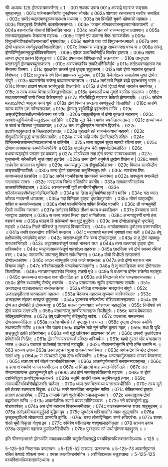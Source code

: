 श्रीः
अध्यायः 125
द्रोणपराक्रमवर्णनम् ॥ 1 ॥
001	सञ्जय उवाच 
001a	अपराह्णे महाराज सङ्ग्रामः सुमहानभूत् ।
001c	पर्जन्यसमनिर्घोषः पुनर्द्रोणस्य सोमकैः ॥
002a	शोणाश्वं रथमास्थाय नरवीरः समाहितः ।
002c	समरेऽभ्यद्रवत्पाण्डूञ्जवमास्थाय मध्यमम् ॥
003a	तव प्रियहिते युक्तो महेष्वासो महाबलः ।
003c	चित्रपुङ्खैः शितैर्बाणैः कलशोत्तमसम्भवः ।
003e	`जघान सोमकान्राजन्सृञ्जयान्केकयानपि ॥'
004a	वरान्वरान्हि योधानां विचिन्वन्निव भारत ।
004c	आक्रीडत रणे राजन्भारद्वाजः प्रतापवान् ॥
005a	तमभ्ययाद्बृहत्क्षत्रः केकयानां महारथः ।
005c	भातॄणां नृप पञ्चानां श्रेष्ठः समरकर्कशः ॥
006a	विमुञ्चन्विशिखांस्तीक्ष्णानाचार्यं भृशमार्दयत् ।
006c	महामेघो यथा वर्षं विमुञ्चन्गन्धमादने ॥
007a	तस्य द्रोणो महाराज स्वर्णपुङ्खाञ्शिलाशितान् ।
007c	प्रेषयामास सङ्क्रुद्धः सायकान्दश पञ्च च ॥
008a	तांस्तु द्रोणविनिर्मुक्तान्क्रुद्धाशीविषसन्निभान् ।
008c	एकैकं पञ्चभिर्बाणैर्युधि चिच्छेद हृष्टवत् ॥
009a	तदस्य लाघवं दृष्ट्वा प्रहस्य द्विजपुङ्गवः ।
009c	प्रेषयामास विशिखानष्टौ सन्नतपर्वणः ॥
010a	तान्दृष्ट्वा पततस्तूर्णं द्रोणचापच्युताञ्शरान् ।
010c	अवारयच्छरैरेव तावद्भिर्निशितैर्मृधे ॥
011a	ततोऽभवन्महाराज तव सैन्यस्य विस्मयः ।
011c	बृहत्क्षत्रेण तत्कर्म कृतं दृष्ट्वा सुदुष्करम् ॥
012a	ततो द्रोणो महाराज बृहत्क्षत्रं विशेषयन् ।
012c	प्रादुश्चक्रे रणे दिव्यं ब्राह्ममस्त्रं सुदुर्जयम् ॥
013a	कैकेयोऽस्त्रं समालोक्य मुक्तं द्रोणेन संयुगे ।
013c	ब्रह्मास्त्रेणैव राजेन्द्र ब्राह्ममस्त्रमशातयत् ॥
014a	ततोऽस्त्रे निहते ब्राह्मे बृहत्क्षत्रस्तु भारत ।
014c	विव्याध ब्राह्मणं षष्ट्या स्वर्णपुङ्खैः शिलाशितैः ॥
015a	तं द्रोणो द्विपदां श्रेष्ठो नाराचेन समार्पयत् ।
015c	स तस्य कवचं भित्त्वा प्राविशद्धरणीतलम् ॥
016a	कृष्णसर्पो यथा मुक्तो वल्मीकं नृपसत्तम ।
016c	तथाऽत्यगान्महीं बाणो भित्त्वा कैकेयमाहवे ॥
017a	सोऽतिविद्धो महाराज कैकेयो द्रोणसायकैः ।
017c	क्रोधेन महताऽऽविष्टो व्यावृत्य नयने शुभे ॥
018a	द्रोणं विव्याध सप्तत्या स्वर्णपुङ्खैः शिलाशितैः ।
018c	सारथिं चास्य बाणेन भृशं मर्मस्वताडयत् ॥
019a	द्रोणस्तु बहुभिर्विद्धो बृहत्क्षत्रेण मारिष ।
019c	असृजद्विशिखांस्तीक्ष्णान्कैकेयस्य रथं प्रति ॥
020a	व्याकुलीकृत्य तं द्रोणो बृहत्क्षत्रं महारथम् ।
020c	अश्वांश्चतुर्भिर्न्यवधीच्चतुरोऽस्य पतत्त्रिभिः ॥
021a	सूतं चैकेन बाणेन रथनीडादपातयत् ।
021c	द्वाभ्यां ध्वजं च च्छत्रं च च्छित्त्वा भूमावपातयत् ॥
022a	ततः साधुविसृष्टेन नाराचेन द्विजर्षभः ।
022c	हृद्यविध्यद्बृहत्क्षत्रं स च्छिन्नहृदयोऽपतत् ॥
023a	बृहत्क्षत्रे हते राजन्केकयानां महारथे ।
023c	शैशुपालिरभिक्रुद्धो यन्तारमिदमब्रवीत् ॥
024a	सारथे याहि यत्रैष द्रोणस्तिष्ठति दंशितः ।
024c	विनिघ्नन्केकयान्सर्वान्पाञ्चालानां च वाहिनीम् ॥
025a	तस्य तद्वचनं श्रुत्वा सारथी रथिनां वरम् ।
025c	द्रोणाय प्रापयामास काम्भोजैर्जवनैर्हयैः ॥
026a	धृष्टकेतुश्च चेदीनामृषभोऽतिबलोदितः ।
026c	वधायाभ्यद्रवद्द्रोणं पतङ्ग इव पावकम् ॥
027a	सोऽविध्यत तदा द्रोणं षष्ट्या साश्वरथध्वजम् ।
027c	पुनश्चान्यैः सरैस्तीक्ष्णैः सुप्तं व्याघ्रं तुदन्निव ॥
028a	तस्य द्रोणो धनुर्मध्ये क्षुरप्रेण शितेन च |
028c	चकर्त गार्ध्रपत्रेण यतमानस्य शुष्मिणः ॥
029a	अथान्यद्धनुरादाय शैशुपालिर्महारथः ।
029c	विव्याध सायकैर्द्रोणं कङ्कबर्हिणवाजितैः ॥
030a	तस्य द्रोणो हयान्हत्वा चतुर्भिश्चतुरः शरैः ।
030c	सारथेश्च शिरः कायाच्चकर्त प्रहसन्निव ॥
031ac	अथैनं पञ्चविंशत्या सायकानां समार्पयत् ॥
032a	अवप्लुत्य रथाच्चैद्यो गदामादाय सत्वरः ।
032c	भारद्वाजाय चिक्षेप रुषितामिव पन्नगीम् ॥
033a	तामापतन्तीमालोक्य कालरात्रिमिवोद्यताम् ।
033c	अश्मसारमयीं गुर्वीं तपनीयविभूषिताम् ।
033e	शरैरनेकसाहस्रैर्भारद्वाजोऽच्छिनच्छितैः ॥
034a	सा छिन्ना बहुभिर्बाणैभारद्वाजेन मारिष ।
034c	गदा पपात कौरव्य नादयन्ती धरातलम् ॥
035a	गदां विनिहतां दृष्ट्वा धृष्टकेतुरमर्षणः ।
035c	तोमरं व्यसृजद्वीरः शक्तिं च कनकोज्ज्वलाम् ॥
036a	तोमरं पञ्चभिर्भित्त्वा शक्तिं चिच्छेद पञ्चभिः ।
036c	तौ जग्मतुर्महीं छिन्नौ सर्पाविव गरुत्मता ॥
037a	ततोऽस्य विशिखं तीक्ष्णं वधाय वधकाङ्क्षिणः ।
037c	प्रेषयामास समरे भारद्वाजः प्रतापवान् ॥
038a	स तस्य कवचं भित्त्वा हृदयं चामितौजसः ।
038c	अभ्यगाद्धरणीं बाणो हंसः पद्मवनं यथा ॥
039a	पतङ्गं हि ग्रसेच्चाषो यथा क्षुद्रं बुभुक्षितः ।
039c	तथा द्रोणोऽग्रसच्छूरो धृष्टकेतुं महाहवे ॥
040a	निहते चेदिराजे तु तत्खण्डं पित्र्यमाविशत् ।
040c	अमर्षवशमापन्नः पुत्रोऽस्य परमास्त्रवित् ॥
041a	तमपि प्रहसन्द्रोणः शरैर्निन्ये यमक्षयम् ।
041c	महाव्याघ्रो महारण्ये मृगशावं यथा बली ॥
042a	तेषु प्रक्षीयमाणेषु पाण्डवेयेषु भारत ।
042c	जरासन्धसुतो वीरः स्वयं द्रोणमुपाद्रवत् ॥
043a	स तु द्रोणं महाबाहुः शरधाराभिराहवे ।
043c	अदृश्यमकरोत्तूर्णं जलदो भास्करं यथा ॥
044a	तस्य तल्लाघवं दृष्ट्वा द्रोणः क्षत्रियमर्दनः ।
044c	व्यसृजत्सायकांस्तूर्णं शतशोऽथ सहस्रशः ॥
045a	छादयित्वा रणे द्रोणं रथस्थं रथिनां वरम् ।
045c	जारासन्धिं जघानाशु मिषतां सर्वधन्विनाम् ॥
046a	योयो विधीयते खण्डस्तंतं द्रोणोऽन्तकोपमः ।
046c	आदत्त सर्वभूतानि प्राप्ते काले यथान्तकः ॥
047a	ततो द्रोणो महाराज नाम विश्राव्य संयुगे ।
047c	शरैरनेकसाहस्रैः पाण्डवेयान्समावृणोत् ॥
048a	ते तु नामाङ्किता बाणा द्रोणेनास्ताः शिलाशिताः ।
048c	नरान्नागान्हयांश्चैव निजघ्नुः शतशो मृधे ॥
049a	ते वध्यमाना द्रोणेन शक्रेणेव महासुराः ।
049c	समकम्पन्त पाञ्चाला गावः शीतार्दिता इव ॥
050a	ततो निष्टानको घोरः पाण्डवानामजायत ।
050c	द्रोणेन वध्यमानेषु सैन्येषु भरतर्षभ ॥
051a	प्रताप्यमानाः सूर्येण हन्यमानाश्च सायकैः ।
051c	अन्वपद्यन्त पाञ्चालास्तदा सन्त्रस्तचेतसः ॥
052a	मोहिता बाणजालेन भारद्वाजेन संयुगे ।
052c	ऊरुग्राहगृहीतानां पाञ्चालानां महारथाः ॥
053a	चेदयश्च महाराज सृञ्जयाः काशिकोसलाः ।
053c	अभ्यद्रवन्त संहृष्टा भारद्वाजं युयुत्सया ॥
054a	ब्रुवन्तश्च रणेऽन्योन्यं चेदिपाञ्चालसृञ्जयाः ।
054c	हत द्रोणं हत द्रोणमिति ते द्रोणमभ्ययुः ॥
055a	यतन्तः पुरुषव्याघ्राः सर्वशक्त्या महाद्युतिम् ।
055c	निनीषवो रणे द्रोणं यमस्य सदनं प्रति ॥
056a	यतमानांस्तु तान्वीरान्भारद्वाजः शिलीमुखैः ।
056c	यमाय प्रेषयामास चेदिमुख्यान्विशेषतः ॥
057a	तेषु प्रक्षीयमाणेषु चेदिमुख्येषु सर्वशः ।
057c	पाञ्चालाः समकम्पन्त द्रोणसायकपीडिताः ॥
058a	प्राक्रोशन्भीमसेनं ते धृष्टद्युम्नं च भारत ।
058c	दृष्ट्वा द्रोणस्य कर्माणि तथारूपाणि मारिष ॥
059	भीम उवाच 
059a	ब्राह्मणेन तपो नूनं चरितं दुश्चरं महत् ।
059c	तथा हि युधि सङ्क्रुद्धो दहति क्षत्रियर्षभान् ॥
060a	धर्मो युद्धं क्षत्रियस्य ब्राह्मणस्य परं तपः ।
060c	तपस्वी कृतविद्यश्च प्रेक्षितेनापि निर्दहेत् ॥
061a	द्रोणाग्निमस्त्रसंस्पर्शं प्रविष्टाः क्षत्रियर्षभाः ।
061c	बहवो दुस्तरं घोरं यत्रादह्यन्त भारत ॥
062a	यथाबलं यथोत्साहं यथासत्वं महाद्युतिः ।
062c	मोहयन्सर्वभूतानि द्रोणो हन्ति बलानि नः ॥
063	सञ्जय उवाच 
063a	तस्य तद्वचनं श्रुत्वा क्षत्रधर्मा व्यवस्थितः ।
063c	अर्धचन्द्रेण चिच्छेद द्रोणस्य सशरं धनुः ॥
064ac	स संरब्धतरो भूत्वा द्रोणः क्षत्रियमर्दनः ॥
065a	अन्यत्कार्मुकमादाय भास्वरं वेगवत्तरम् ।
065c	तत्राधाय शरं तीक्ष्णं परानीकविशातनम् ॥
066a	आकर्णपूर्णमाचार्यो बलवानभ्यवासृजत् ।
066c	स हत्वा क्षत्रधर्माणं जगाम धरणीतलम् ॥
067a	स भिन्नहृदयो वाहान्न्यपतन्मेदिनीतले ।
067c	ततः सैन्यान्यकम्पन्त धृष्टद्युम्नसुते हते ॥
068a	अथ द्रोणं समारोहच्चेकितानो महाबलः ।
068c	स द्रोणं दशभिर्विद्ध्वा प्रत्यविद्ध्यत्स्तनान्तरे ॥
069a	चतुर्भिः सारथिं चास्य चतुर्भिश्चतुरो हयान् ।
069c	तमाचार्यस्त्रिभिर्बाणैर्बाह्वोरुरसि चार्दयत् ॥
070a	ध्वजं सप्तभिरुन्मथ्य यन्तारमवधीत्त्रिभिः ।
070c	तस्य सूते हते तेऽश्वा रथमादाय विद्रुताः ॥
071a	समरे शरसंवीता भारद्वाजेन मारिष ।
071c	चेकितानरथं दृष्ट्वा हताश्वं हतसारथिम् ॥
072a	तान्समेतान्रणे शूरांश्चेदिपाञ्चालसृञ्जयान् ।
072c	समन्ताद्द्रावयन्द्रोणो बह्वशोभत मारिष ॥
073a	आकर्णपलितः श्यामो वयसाऽशीतिपञ्चकः ।
073c	रणे पर्यचरद्द्रोणो वृद्धः षोडशवर्षवत् ॥
074a	अथ द्रोणं महाराज विचरन्तमभीतवत् ।
074c	वज्रहस्तममन्यन्त शत्रवः शत्रुसूदनम् ॥
075a	ततोऽब्रवीन्महाबाहुर्द्रुपदो बुद्धिमान्नृप ।
075c	लुब्धोऽयं क्षत्रियान्हन्ति व्याघ्रः क्षुद्रमृगानिव ॥
076a	कृच्छ्रान्दुर्योधनो लोकान्पापः प्राप्स्यति दुर्मतिः ।
076c	यस्य लोभाद्विनिहताः समरे क्षत्रियर्षभाः ॥
077a	शतशः शेरते भूमौ निकृत्ता गोवृषा इव ।
077c	रुधिरेण परीताङ्गाः श्वशृगालादनीकृताः ॥
078	सञ्जय उवाच 
078a	एवमुक्त्वा महाराज द्रुपदोऽक्षौहिणीपतिः ।
078c	पुरस्कृत्य रणे पार्थान्द्रोणमभ्यद्रवद्द्रुतम् ॥ ॥

इति श्रीमन्महाभारते द्रोणपर्वणि जयद्रथवधपर्वमि चतुर्दशदिवसयुद्धे पञ्चविंशत्यधिकशततमोऽध्यायः ॥ 125 ॥

5-125-50 निष्टानकः कष्टस्वनः ॥ 5-125-52 ऊरुग्राहः ऊरुस्तम्भः ॥ 5-125-73 आकर्णमुपागतं पलितं केशादेः शौक्ल्यं यस्य । वयसा कालपिण्डसंयोगेन । अशीतिपञ्चकः चतुःशताब्दः ॥ 5-125-125 पञ्चविंशत्यधिकशततमोऽध्यायः ॥
